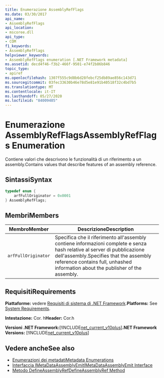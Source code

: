 ```yaml
---
title: Enumerazione AssemblyRefFlags
ms.date: 03/30/2017
api_name:
- AssemblyRefFlags
api_location:
- mscoree.dll
api_type:
- COM
f1_keywords:
- AssemblyRefFlags
helpviewer_keywords:
- AssemblyRefFlags enumeration [.NET Framework metadata]
ms.assetid: decd4f46-f3b2-466f-9501-e74f2b86b846
topic_type:
- apiref
ms.openlocfilehash: 1307f555c9d8b6d28febcf25db89ae856c143d71
ms.sourcegitcommit: 03fec33630b46e78d5e81e91b40518f32c4bd7b5
ms.translationtype: MT
ms.contentlocale: it-IT
ms.lasthandoff: 05/27/2020
ms.locfileid: "84009405"
---
```

# <a name="assemblyrefflags-enumeration"></a><span data-ttu-id="23df4-102">Enumerazione AssemblyRefFlags</span><span class="sxs-lookup"><span data-stu-id="23df4-102">AssemblyRefFlags Enumeration</span></span>
<span data-ttu-id="23df4-103">Contiene valori che descrivono le funzionalità di un riferimento a un assembly.</span><span class="sxs-lookup"><span data-stu-id="23df4-103">Contains values that describe features of an assembly reference.</span></span>  
  
## <a name="syntax"></a><span data-ttu-id="23df4-104">Sintassi</span><span class="sxs-lookup"><span data-stu-id="23df4-104">Syntax</span></span>  
  
```cpp  
typedef enum {  
    arfFullOriginator = 0x0001  
} AssemblyRefFlags;  
```  
  
## <a name="members"></a><span data-ttu-id="23df4-105">Membri</span><span class="sxs-lookup"><span data-stu-id="23df4-105">Members</span></span>  
  
|<span data-ttu-id="23df4-106">Membro</span><span class="sxs-lookup"><span data-stu-id="23df4-106">Member</span></span>|<span data-ttu-id="23df4-107">Descrizione</span><span class="sxs-lookup"><span data-stu-id="23df4-107">Description</span></span>|  
|------------|-----------------|  
|`arfFullOriginator`|<span data-ttu-id="23df4-108">Specifica che il riferimento all'assembly contiene informazioni complete e senza hash relative al server di pubblicazione dell'assembly.</span><span class="sxs-lookup"><span data-stu-id="23df4-108">Specifies that the assembly reference contains full, unhashed information about the publisher of the assembly.</span></span>|  
  
## <a name="requirements"></a><span data-ttu-id="23df4-109">Requisiti</span><span class="sxs-lookup"><span data-stu-id="23df4-109">Requirements</span></span>  
 <span data-ttu-id="23df4-110">**Piattaforme:** vedere [Requisiti di sistema di .NET Framework](../../get-started/system-requirements.md).</span><span class="sxs-lookup"><span data-stu-id="23df4-110">**Platforms:** See [System Requirements](../../get-started/system-requirements.md).</span></span>  
  
 <span data-ttu-id="23df4-111">**Intestazione:** Cor. h</span><span class="sxs-lookup"><span data-stu-id="23df4-111">**Header:** Cor.h</span></span>  
  
 <span data-ttu-id="23df4-112">**Versioni .NET Framework:**[!INCLUDE[net_current_v10plus](../../../../includes/net-current-v10plus-md.md)]</span><span class="sxs-lookup"><span data-stu-id="23df4-112">**.NET Framework Versions:** [!INCLUDE[net_current_v10plus](../../../../includes/net-current-v10plus-md.md)]</span></span>  
  
## <a name="see-also"></a><span data-ttu-id="23df4-113">Vedere anche</span><span class="sxs-lookup"><span data-stu-id="23df4-113">See also</span></span>

- [<span data-ttu-id="23df4-114">Enumerazioni dei metadati</span><span class="sxs-lookup"><span data-stu-id="23df4-114">Metadata Enumerations</span></span>](metadata-enumerations.md)
- [<span data-ttu-id="23df4-115">Interfaccia IMetaDataAssemblyEmit</span><span class="sxs-lookup"><span data-stu-id="23df4-115">IMetaDataAssemblyEmit Interface</span></span>](imetadataassemblyemit-interface.md)
- [<span data-ttu-id="23df4-116">Metodo DefineAssemblyRef</span><span class="sxs-lookup"><span data-stu-id="23df4-116">DefineAssemblyRef Method</span></span>](imetadataassemblyemit-defineassemblyref-method.md)
